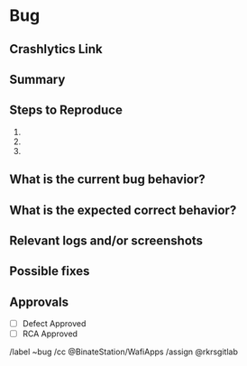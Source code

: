 # Bug
<!-- Please provide a breif description on the bug  -->
## Crashlytics Link
<!-- Please provide a link to Firebase crashlytics if available  -->

## Summary

<!-- (Summarize the bug encountered concisely) -->


## Steps to Reproduce
<!-- (How one can reproduce the issue - this is very important) -->

1. <!-- Step 1 -->
1. <!-- Step 2 -->
1. <!-- Step 3 -->

## What is the current bug behavior?

<!-- (What actually happens) -->


## What is the expected correct behavior?

<!-- (What you should see instead) -->


## Relevant logs and/or screenshots

<!-- (Paste any relevant logs - please use code blocks (```) to format console output,
logs, and code as it's very hard to read otherwise.) -->


## Possible fixes

<!-- (If you can, link to the line of code that might be responsible for the problem) -->

## Approvals
- [ ] Defect Approved
- [ ] RCA Approved

/label ~bug
/cc @BinateStation/WafiApps
/assign @rkrsgitlab
